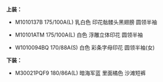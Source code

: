 **上装：**

- M1010137B 175/100A(L) 乳白色 印花骷髅头黑翅膀 圆领半袖

- M10101ATM 175/100A(L) 白色 浮雕立体印花 圆领半袖

- W1010094BQ 170/88A(S) 白色 彩条字母印花 圆领半袖(女)


**下装：**

- M30021PQF9 180/86A(L) 暗海军蓝 里面橘色 沙滩短裤